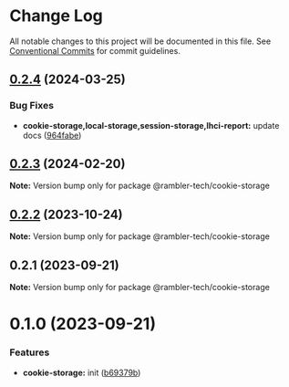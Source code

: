 # Change Log

All notable changes to this project will be documented in this file.
See [Conventional Commits](https://conventionalcommits.org) for commit guidelines.

## [0.2.4](https://github.com/rambler-digital-solutions/rambler-common/compare/@rambler-tech/cookie-storage@0.2.3...@rambler-tech/cookie-storage@0.2.4) (2024-03-25)

### Bug Fixes

- **cookie-storage,local-storage,session-storage,lhci-report:** update docs ([964fabe](https://github.com/rambler-digital-solutions/rambler-common/commit/964fabe54c88b0f5bb40c1180d048fae07ff6af2))

## [0.2.3](https://github.com/rambler-digital-solutions/rambler-common/compare/@rambler-tech/cookie-storage@0.2.2...@rambler-tech/cookie-storage@0.2.3) (2024-02-20)

**Note:** Version bump only for package @rambler-tech/cookie-storage

## [0.2.2](https://github.com/rambler-digital-solutions/rambler-common/compare/@rambler-tech/cookie-storage@0.2.1...@rambler-tech/cookie-storage@0.2.2) (2023-10-24)

**Note:** Version bump only for package @rambler-tech/cookie-storage

## 0.2.1 (2023-09-21)

**Note:** Version bump only for package @rambler-tech/cookie-storage

# 0.1.0 (2023-09-21)

### Features

- **cookie-storage:** init ([b69379b](https://github.com/rambler-digital-solutions/rambler-common/commit/b69379b4e71e39552dc168bd355ea6f727b766d8))
